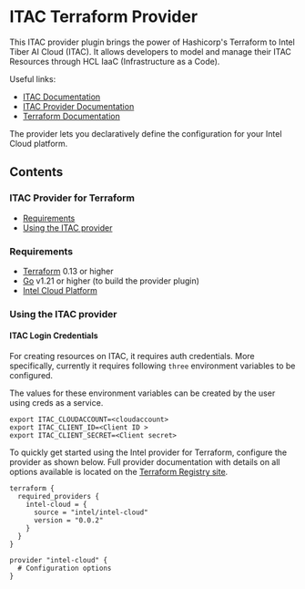 # ITAC Terraform Provider 

This ITAC provider plugin brings the power of Hashicorp's Terraform to Intel Tiber AI Cloud (ITAC). It allows developers to model and manage their ITAC Resources through HCL IaaC (Infrastructure as a Code).

Useful links:
- [ITAC Documentation](https://staging.console.idcservice.net/docs/index.html)
- [ITAC Provider Documentation](https://registry.terraform.io/providers/intel/intel-cloud/latest/docs)
- [Terraform Documentation](https://www.terraform.io/docs/language/index.html)
<!-- [Terraform Provider Development](DEVELOPMENT.md) -->

The provider lets you declaratively define the configuration for your Intel Cloud platform.


## Contents

### ITAC Provider for Terraform
  - [Requirements](#requirements)
  - [Using the ITAC provider](#using-the-itac-provider)


### Requirements
-	[Terraform](https://www.terraform.io/downloads.html) 0.13 or higher
-	[Go](https://golang.org/doc/install) v1.21 or higher (to build the provider plugin)
- [Intel Cloud Platform](https://ai.cloud.intel.com/)

### Using the ITAC provider

#### ITAC Login Credentials
For creating resources on ITAC, it requires auth credentials. More specifically, currently it requires following `three` environment variables to be configured.

The values for these environment variables can be created by the user using creds as a service.

```
export ITAC_CLOUDACCOUNT=<cloudaccount>
export ITAC_CLIENT_ID=<Client ID >
export ITAC_CLIENT_SECRET=<Client secret>
```


To quickly get started using the Intel provider for Terraform, configure the provider as shown below. Full provider documentation with details on all options available is located on the [Terraform Registry site](https://registry.terraform.io/providers/intel/intel-cloud/latest/docs).

```hcl
terraform {
  required_providers {
    intel-cloud = {
      source = "intel/intel-cloud"
      version = "0.0.2"
    }
  }
}

provider "intel-cloud" {
  # Configuration options
}
